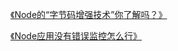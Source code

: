 [《Node的“字节码增强技术”你了解吗？》](https://mp.weixin.qq.com/s?__biz=MzA4ODUzNTE2Nw==&mid=2451045801&idx=1&sn=e84d55389ff83dab5335c0537669a1ad&chksm=87cbe4b9b0bc6daf608a2ef3ec0e6f48b499e6f939e333c76c5ddf33a64d1845d06fc2f86b01&token=1251162134&lang=zh_CN#rd)

[《Node应用没有错误监控怎么行》](https://mp.weixin.qq.com/s?__biz=MzA4ODUzNTE2Nw==&mid=2451045794&idx=1&sn=f152899711e493834d77db9633dcaca5&chksm=87cbe4b2b0bc6da4e5ef0b91558bbf623dd56aec3d2303c60c726e976cb207982f44c27e5395&token=1251162134&lang=zh_CN#rd)